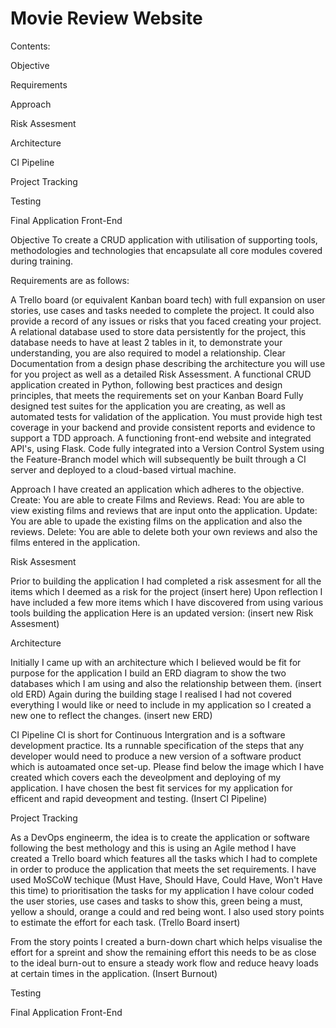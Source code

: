 # Movie Review Website
Contents:

Objective 

Requirements

Approach

Risk Assesment

Architecture

CI Pipeline

Project Tracking

Testing

Final Application Front-End

Objective
To create a CRUD application with utilisation of supporting tools,
methodologies and technologies that encapsulate all core modules
covered during training.

Requirements
are as follows:

A Trello board (or equivalent Kanban board tech) with full expansion
on user stories, use cases and tasks needed to complete the project.
It could also provide a record of any issues or risks that you faced
creating your project.
A relational database used to store data persistently for the
project, this database needs to have at least 2 tables in it, to
demonstrate your understanding, you are also required to model a
relationship.
Clear Documentation from a design phase describing the architecture
you will use for you project as well as a detailed Risk Assessment.
A functional CRUD application created in Python, following best
practices and design principles, that meets the requirements set on
your Kanban Board
Fully designed test suites for the application you are creating, as
well as automated tests for validation of the application. You must
provide high test coverage in your backend and provide consistent
reports and evidence to support a TDD approach.
A functioning front-end website and integrated API's, using Flask.
Code fully integrated into a Version Control System using the
Feature-Branch model which will subsequently be built through a CI
server and deployed to a cloud-based virtual machine.

Approach
I have created an application which adheres to the objective.
Create: You are able to create Films and Reviews. 
Read: You are able to view existing films and reviews that are input onto the application.
Update: You are able to upade the existing films on the application and also the reviews.
Delete: You are able to delete both your own reviews and also the films entered in the application.

Risk Assesment

Prior to building the application I had completed a risk assesment for all the items which I deemed as
a risk for the project
(insert here)
Upon reflection I have included a few more items which I have discovered from using various tools building the application
Here is an updated version:
(insert new Risk Assesment)

Architecture

Initially I came up with an architecture which I believed would be fit for purpose for the application
I build an ERD diagram to show the two databases which I am using and also the relationship between them.
(insert old ERD)
Again during the building stage I realised I had not covered everything I would like or need to include in my application so
I created a new one to reflect the changes.
(insert new ERD)

CI Pipeline
CI is short for Continuous Intergration and is a software development practice. Its a runnable specification of the steps that any developer would need to
produce a new version of a software product which is autoamated once set-up. Please find below the image which I have created which covers each the deveolpment
and deploying of my application. I have chosen the best fit services for my application for efficent and rapid deveopment and testing.
(Insert CI Pipeline)

Project Tracking

As a DevOps engineerm, the idea is to create the application or software following the best methology and this is using an Agile method
I have created a Trello board which features all the tasks which I had to complete in order to produce the application that meets the set requirements.
I have used MoSCoW techique (Must Have, Should Have, Could Have, Won't Have this time) to prioritisation the tasks for my application I have colour coded the
user stories, use cases and tasks to show this, green being a must, yellow a should, orange a could and red being wont. I also used story points to estimate
the effort for each task.
(Trello Board insert)

From the story points I created a burn-down chart which helps visualise the effort for a spreint and show the remaining effort this needs to be as close to the
ideal burn-out to ensure a steady work flow and reduce heavy loads at certain times in the application.
(Insert Burnout)

Testing


Final Application Front-End
